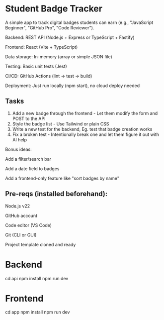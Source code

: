 # Student Badge Tracker

A simple app to track digital badges students can earn (e.g., "JavaScript Beginner", "GitHub Pro", "Code Reviewer").

Backend: REST API (Node.js + Express or TypeScript + Fastify)

Frontend: React (Vite + TypeScript)

Data storage: In-memory (array or simple JSON file)

Testing: Basic unit tests (Jest)

CI/CD: GitHub Actions (lint → test → build)

Deployment: Just run locally (npm start), no cloud deploy needed


## Tasks
1. Add a new badge through the frontend - Let them modify the form and POST to the API
1. Style the badge list - Use Tailwind or plain CSS
1. Write a new test for the backend, Eg. test that badge creation works
1. Fix a broken test - Intentionally break one and let them figure it out with AI help


Bonus ideas:

Add a filter/search bar

Add a date field to badges

Add a frontend-only feature like "sort badges by name"

## Pre-reqs (installed beforehand):

Node.js v22

GitHub account

Code editor (VS Code)

Git (CLI or GUI)

Project template cloned and ready

# Backend
cd api
npm install
npm run dev

# Frontend
cd app
npm install
npm run dev

